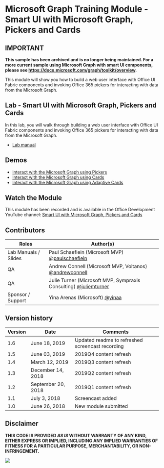# Microsoft Graph Training Module - Smart UI with Microsoft Graph, Pickers and Cards

## IMPORTANT

**This sample has been archived and is no longer being maintained. For a more current sample using Microsoft Graph with smart UI components, please see https://docs.microsoft.com/graph/toolkit/overview.**

This module will show you how to build a web user interface with Office UI Fabric components and invoking Office 365 pickers for interacting with data from the Microsoft Graph.

## Lab - Smart UI with Microsoft Graph, Pickers and Cards

In this lab, you will walk through building a web user interface with Office UI Fabric components and invoking Office 365 pickers for interacting with data from the Microsoft Graph.

- [Lab manual](./Lab.md)

## Demos

- [Interact with the Microsoft Graph using Pickers](./Demos/01-pickers)
- [Interact with the Microsoft Graph using Cards](./Demos/02-cards)
- [Interact with the Microsoft Graph using Adaptive Cards](./Demos/03-adaptive-cards)

## Watch the Module

This module has been recorded and is available in the Office Development YouTube channel: [Smart UI with Microsoft Graph, Pickers and Cards](https://youtu.be/SWzxQUCga8c)

## Contributors

|        Roles         |                                           Author(s)                                           |
| -------------------- | --------------------------------------------------------------------------------------------- |
| Lab Manuals / Slides | Paul Schaeflein (Microsoft MVP) [@paulschaeflein](//github.com/paulschaeflein)                |
| QA                   | Andrew Connell (Microsoft MVP, Voitanos) [@andrewconnell](//github.com/andrewconnell)         |
| QA                   | Julie Turner (Microsoft MVP, Sympraxis Consulting) [@juliemturner](//github.com/juliemturner) |
| Sponsor / Support    | Yina Arenas (Microsoft) [@yinaa](//github.com/yinaa)                                          |

## Version history

| Version |        Date        |                     Comments                     |
| ------- | ------------------ | ------------------------------------------------ |
| 1.6     | June 18, 2019      | Updated readme to refreshed screencast recording |
| 1.5     | June 03, 2019      | 2019Q4 content refresh                           |
| 1.4     | March 12, 2019     | 2019Q3 content refresh                           |
| 1.3     | December 14, 2018  | 2019Q2 content refresh                           |
| 1.2     | September 20, 2018 | 2019Q1 content refresh                           |
| 1.1     | July 3, 2018       | Screencast added                                 |
| 1.0     | June 26, 2018      | New module submitted                             |

## Disclaimer

**THIS CODE IS PROVIDED _AS IS_ WITHOUT WARRANTY OF ANY KIND, EITHER EXPRESS OR IMPLIED, INCLUDING ANY IMPLIED WARRANTIES OF FITNESS FOR A PARTICULAR PURPOSE, MERCHANTABILITY, OR NON-INFRINGEMENT.**

<img src="https://telemetry.sharepointpnp.com/msgraph-training-smartui-components" />
